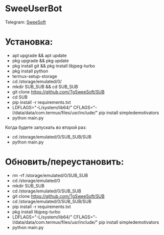 # SweeUserBot

Telegram: [SweeSoft](http://t.me/SweeSoft)

# Установка:
* apt upgrade && apt update
* pkg upgrade && pkg update
* pkg install git && pkg install libjpeg-turbo
* pkg install python
* termux-setup-storage
* cd /storage/emulated/0/
* mkdir SUB_SUB && cd SUB_SUB
* git clone https://github.com/TgSweeSoft/SUB
* cd SUB
* pip install -r requirements.txt
* LDFLAGS="-L/system/lib64/" CFLAGS="-I/data/data/com.termux/files/usr/include/" pip install simpledemotivators
* python main.py


Когда будете запускать во второй раз:
* cd /storage/emulated/0/SUB_SUB/SUB
* python main.py

# Обновить/переустановить:
* rm -rf /storage/emulated/0/SUB_SUB
* cd /storage/emulated/0
* mkdir SUB_SUB
* cd /storage/emulated/0/SUB_SUB
* git clone https://github.com/TgSweeSoft/SUB
* cd /storage/emulated/0/SUB_SUB/SUB
* pip install -r requirements.txt
* pkg install libjpeg-turbo
* LDFLAGS="-L/system/lib64/" CFLAGS="-I/data/data/com.termux/files/usr/include/" pip install simpledemotivators
* python main.py


